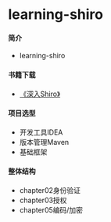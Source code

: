 # learning-shiro

#### 简介
 * learning-shiro
 
#### 书籍下载
 * <a href="http://download.csdn.net/download/it_lyd/10202852" target="_blank">《深入Shiro》</a>

#### 项目选型
* 开发工具IDEA
* 版本管理Maven
* 基础框架 

#### 整体结构
 *  chapter02身份验证
 *  chapter03授权
 *  chapter05编码/加密
